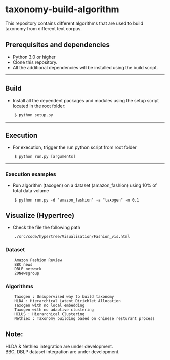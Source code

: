 # taxonomy-build-algorithm
This repository contains different algorithms that are used to build taxonomy from different text corpus.

## Prerequisites and dependencies

- Python 3.0 or higher
- Clone this repository.
- All the additional dependencies will be installed using the build script.

___

## Build

- Install all the dependent packages and modules using the setup script located in the root folder:
```
    $ python setup.py
```

___

## Execution

- For execution, trigger the run python script from root folder

```
    $ python run.py [arguments]
```

___

### Execution examples

- Run algorithm (taxogen) on a dataset (amazon_fashion) using 10% of total data volume

```
    $ python run.py -d 'amazon_fashion' -a "taxogen" -n 0.1

```

## Visualize (Hypertree)

- Check the file the following path 

```
    ./src/code/hypertree/Visualisation/Fashion_vis.html
```

### Dataset
```
    Amazon Fashion Review
    BBC news
    DBLP network
    20Newsgroup
```
### Algorithms
```
    Taxogen : Unsupervised way to build taxonomy
    HLDA : Hierarchical Latent Dirichlet Allocation
    Taxogen with no local embedding
    Taxogen with no adaptive clustering
    HCLUS : Hierarchical Clustering
    Nethiex : Taxonomy building based on chinese resturant process
```
## Note:

HLDA & Nethiex integration are under development.<br/>
BBC, DBLP dataset integration are under development.
